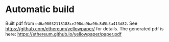 # Automatic build
Built pdf from `ed6a90032118188ce298da9ba96c8d5b3a413d82`. See https://github.com/ethereum/yellowpaper/ for details.
The generated pdf is here: https://ethereum.github.io/yellowpaper/paper.pdf
